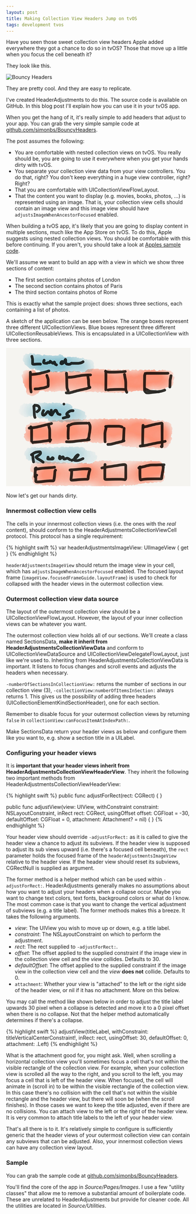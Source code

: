 ```yaml
---
layout: post
title: Making Collection View Headers Jump on tvOS
tags: development tvos
---
```


Have you seen those sweet collection view headers Apple added everywhere they got a chance to do so in tvOS? Those that move up a little when you focus the cell beneath it?

They look like this.

![Bouncy Headers](/img/posts/making-collection-view-headers-jump-on-tvos/bouncy-headers.gif)

They are pretty cool. And they are easy to replicate.

I've created HeaderAdjustments to do this. The source code is available on GitHub. In this blog post I'll explain how you can use it in your tvOS app.

When you get the hang of it, it's really simple to add headers that adjust to your app. You can grab the very simple sample code at [github.com/simonbs/BouncyHeaders](http://github.com/simonbs/BouncyHeaders).

The post assumes the following:

- You are comfortable with nested collection views on tvOS. You really should be, you are going to use it everywhere when you get your hands dirty with tvOS.
- You separate your collection view data from your view controllers. You do that, right? You don't keep everything in a huge view controller, right? Right?
- That you are comfortable with UICollectionViewFlowLayout.
- That the content you want to display (e.g. movies, books, photos, ...) is represented using an image. That is, your collection view cells should contain an image view and this image view should have `adjustsImageWhenAncestorFocused` enabled.

When building a tvOS app, it's likely that you are going to display content in multiple sections, much like the App Store on tvOS. To do this, Apple suggests using nested collection views. You should be comfortable with this before continuing. If you aren't, you should take a look at [Apples sample code](https://developer.apple.com/library/tvos/samplecode/UICatalogFortvOS/Listings/UIKitCatalog_CollectionViewContainerCell_swift.html#//apple_ref/doc/uid/TP40016433-UIKitCatalog_CollectionViewContainerCell_swift-DontLinkElementID_9).

We'll assume we want to build an app with a view in which we show three sections of content:

- The first section contains photos of London
- The second section contains photos of Paris
- The third section contains photos of Rome

This is exactly what the sample project does: shows three sections, each containing a list of photos.

A sketch of the application can be seen below. The orange boxes represent three different UICollectionViews. Blue boxes represent three different UICollectionReusableViews. This is encapsulated in a UICollectionView with three sections.

![Bouncy Headers Sketch](/img/posts/making-collection-view-headers-jump-on-tvos/bouncy-headers-sketch.png)

Now let's get our hands dirty.

### Innermost collection view cells

The cells in your innermost collection views (i.e. the ones with the *real* content), should conform to the HeaderAdjustmentsCollectionViewCell protocol. This protocol has a single requirement:

{% highlight swift %}
var headerAdjustmentsImageView: UIImageView { get }
{% endhighlight %}

`headerAdjustmentsImageView` should return the image view in your cell, which has `adjustsImageWhenAncestorFocused` enabled. The focused layout frame (`imageView.focusedFrameGuide.layoutFrame`) is used to check for collapsed with the header views in the outermost collection view.

### Outermost collection view data source

The layout of the outermost collection view should be a UICollectionViewFlowLayout. However, the layout of your inner collection views can be whatever you want.

The outermost collection view holds all of our sections. We'll create a class named SectionsData, **make it inherit from HeaderAdjustmentsCollectionViewData** and conform to UICollectionViewDataSource and UICollectionViewDelegateFlowLayout, just like we're used to.
Inheriting from HeaderAdjustmentsCollectionViewData is important. It listens to focus changes and scroll events and adjusts the headers when necessary.

`-numberOfSectionsInCollectionView:` returns the number of sections in our collection view (3), `-collectionView:numberOfItemsInSection:` always returns 1. This gives us the possibility of adding three headers (UICollectionElementKindSectionHeader), one for each section.

Remember to disable focus for your outermost collection views by returning `false` in `collectionView:canFocusItemAtIndexPath:`.

Make SectionsData return your header views as below and configure them like you want to, e.g. show a section title in a UILabel.

### Configuring your header views

It is **important that your header views inherit from HeaderAdjustmentsCollectionViewHeaderView**. They inherit the following two important methods from HeaderAdjustmentsCollectionViewHeaderView:

{% highlight swift %}
public func adjustForRect(rect: CGRect) { }

public func adjustView(view: UIView, withConstraint constraint: NSLayoutConstraint, inRect rect: CGRect, usingOffset offset: CGFloat = -30, defaultOffset: CGFloat = 0, attachment: Attachment? = nil) { }
{% endhighlight %}

Your header view should override `-adjustForRect:` as it is called to give the header view a chance to adjust its subviews. If the header view is supposed to adjust its sub views upward (i.e. there's a focused cell beneath), the `rect` parameter holds the focused frame of the `headerAdjustmentsImageView` relative to the header view. If the header view should reset its subviews, CGRectNull is supplied as argument.

The former method is a helper method which can be used within `-adjustForRect:`. HeaderAdjustments generally makes no assumptions about how you want to adjust your headers when a collapse occur. Maybe you want to change text colors, text fonts, background colors or what do I know. The most common case is that you want to change the vertical adjustment of subviews (e.g. a title label). The former methods makes this a breeze. It takes the following arguments.

- *view*: The UIView you wish to move up or down, e.g. a title label.
- *constraint*: The NSLayoutConstraint on which to perform the adjustment.
- *rect*: The rect supplied to `-adjustForRect:`.
- *offset*: The offset applied to the supplied constraint if the image view in the collection view cell and the *view* collides. Defaults to 30.
- *defaultOffset*: The offset applied to the supplied constraint if the image view in the collection view cell and the *view* **does not** collide. Defaults to 0.
- `attachment`: Whether your view is "attached" to the left or the right side of the header view, or nil if it has no attachment. More on this below.

You may call the method like shown below in order to adjust the title label upwards 30 pixel when a collapse is detected and move it to a 0 pixel offset when there is no collapse. Not that the helper method automatically determines if there's a collapse.

{% highlight swift %}
    adjustView(titleLabel,
                withConstraint: titleVerticalCenterConstraint!,
                inRect: rect,
                usingOffset: 30,
                defaultOffset: 0,
                attachment: .Left)
{% endhighlight %}
                  
What is the attachment good for, you might ask. Well, when scrolling a horizontal collection view you'll sometimes focus a cell that's not within the visible rectangle of the collection view.
For example, when your collection view is scrolled all the way to the right, and you scroll to the left, you may focus a cell that is left of the header view. When focused, the cell will animate in (scroll in) to be within the visible rectangle of the collection view. In this case there's no collision with the cell that's not within the visible rectangle and the header view, but there will soon be (when the scroll finishes). In those cases we want to keep the title adjusted, even if there are no collisions.
You can attach view to the left or the right of the header view. It is very common to attach title labels to the left of your header view.

That's all there is to it. It's relatively simple to configure is sufficiently generic that the header views of your outermost collection view can contain any subviews that can be adjusted. Also, your innermost collection views can have any collection view layout.

### Sample

You can grab the sample code at [github.com/simonbs/BouncyHeaders](http://github.com/simonbs/BouncyHeaders).

You'll find the core of the app in *Source/Pages/Images*. I use a few "utility classes" that allow me to remove a substantial amount of boilerplate code. These are unrelated to HeaderAdjustments but provide for cleaner code. All the utilities are located in *Source/Utilities*.